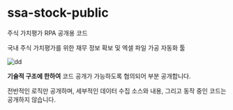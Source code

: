 # ssa-stock-public
주식 가치평가 RPA 공개용 코드

국내 주식 가치평가를 위한 재무 정보 확보 및 엑셀 파일 가공 자동화 툴

![dd](https://i.ibb.co/N2JWBHF/2024-04-23-00-39-59.png)

**기술적 구조에 한하여** 코드 공개가 가능하도록 협의되어 부분 공개합니다.

전반적인 로직만 공개하며, 세부적인 데이터 수집 소스와 내용, 그리고 동작 중인 코드는 공개하지 않습니다.
